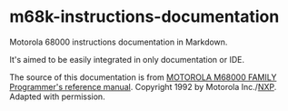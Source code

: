 # m68k-instructions-documentation
Motorola 68000 instructions documentation in Markdown.

It's aimed to be easily integrated in only documentation or IDE.

The source of this documentation is from [MOTOROLA M68000 FAMILY Programmer's reference manual](https://www.nxp.com/files-static/archives/doc/ref_manual/M68000PRM.pdf). Copyright 1992 by Motorola Inc./[NXP](https://www.nxp.com). Adapted with permission.

